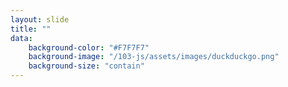 ```yaml
---
layout: slide
title: ""
data:
    background-color: "#F7F7F7"
    background-image: "/103-js/assets/images/duckduckgo.png"
    background-size: "contain"
---
```


